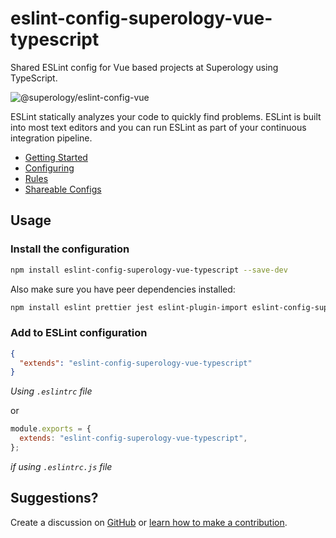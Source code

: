 # eslint-config-superology-vue-typescript

Shared ESLint config for Vue based projects at Superology using TypeScript.

![@superology/eslint-config-vue](https://svgshare.com/i/dvq.svg "ESLint Vue config by Superology (TypeScript)")

ESLint statically analyzes your code to quickly find problems. ESLint is built into most text editors and you can run ESLint as part of your continuous integration pipeline.

- [Getting Started](https://eslint.org/docs/user-guide/getting-started)
- [Configuring](https://eslint.org/docs/user-guide/configuring)
- [Rules](https://eslint.org/docs/rules/)
- [Shareable Configs](https://eslint.org/docs/developer-guide/shareable-configs)

## Usage

### Install the configuration

```bash
npm install eslint-config-superology-vue-typescript --save-dev
```

Also make sure you have peer dependencies installed:

```bash
npm install eslint prettier jest eslint-plugin-import eslint-config-superology-vue @rushstack/eslint-patch --save-dev
```

### Add to ESLint configuration

```json
{
  "extends": "eslint-config-superology-vue-typescript"
}
```

_Using `.eslintrc` file_

or

```js
module.exports = {
  extends: "eslint-config-superology-vue-typescript",
};
```

_if using `.eslintrc.js` file_

## Suggestions?

Create a discussion on [GitHub](/discussions) or [learn how to make a contribution](https://github.com/firstcontributions/first-contributions).
